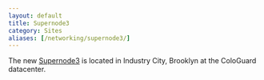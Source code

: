 ```yaml
---
layout: default
title: Supernode3
category: Sites
aliases: [/networking/supernode3/]
---
```

The new [Supernode3](https://nycmesh.net/map/?s=1945) is located in Industry City, Brooklyn at the ColoGuard datacenter.
